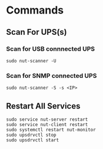 # Commands

## Scan For UPS(s)

### Scan for USB connnected UPS
```
sudo nut-scanner -U
```

### Scan for SNMP connected UPS
```
sudo nut-scanner -S -s <IP>
```


## Restart All Services

```
sudo service nut-server restart
sudo service nut-client restart
sudo systemctl restart nut-monitor
sudo upsdrvctl stop
sudo upsdrvctl start
```
